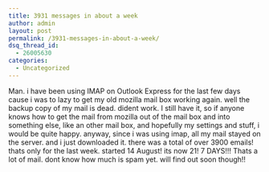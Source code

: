 ```yaml
---
title: 3931 messages in about a week
author: admin
layout: post
permalink: /3931-messages-in-about-a-week/
dsq_thread_id:
  - 26005630
categories:
  - Uncategorized
---
```

Man. i have been using IMAP on Outlook Express for the last few days cause i was to lazy to get my old mozilla mail box working again. well the backup copy of my mail is dead. dident work. I still have it, so if anyone knows how to get the mail from mozilla out of the mail box and into something else, like an other mail box, and hopefully my settings and stuff, i would be quite happy. anyway, since i was using imap, all my mail stayed on the server. and i just downloaded it. there was a total of over 3900 emails! thats only for the last week. started 14 August! its now 21! 7 DAYS!!! Thats a lot of mail. dont know how much is spam yet. will find out soon though!!